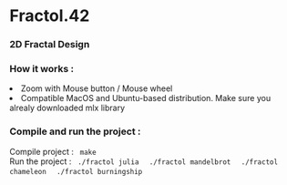 # Fractol.42
<h3> 2D Fractal Design </h3>

<h3> How it works : </h3>
<li> Zoom with Mouse button / Mouse wheel
<li> Compatible MacOS and Ubuntu-based distribution. Make sure you alrealy downloaded mlx library </li>

<h3> Compile and run the project : </h3>
Compile project : <code> make </code><br/>
Run the project : <code> ./fractol julia </code> <code> ./fractol mandelbrot </code> <code> ./fractol chameleon </code> <code> ./fractol burningship </code>


